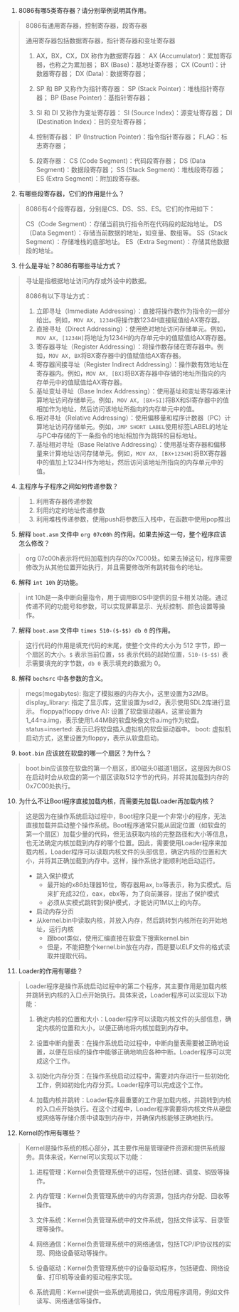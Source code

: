 1. 8086有哪5类寄存器？请分别举例说明其作用。

> 8086有通用寄存器，控制寄存器，段寄存器
>
> 通用寄存器包括数据寄存器，指针寄存器和变址寄存器
>
> 1. AX，BX，CX，DX 称作为数据寄存器： 
>    AX (Accumulator)：累加寄存器，也称之为累加器； 
>    BX (Base)：基地址寄存器； 
>    CX (Count)：计数器寄存器； 
>    DX (Data)：数据寄存器； 
>    
> 2. SP 和 BP 又称作为指针寄存器：
>    SP (Stack Pointer)：堆栈指针寄存器；
>    BP (Base Pointer)：基指针寄存器； 
>    
> 3. SI 和 DI 又称作为变址寄存器： 
>    SI (Source Index)：源变址寄存器；
>    DI (Destination Index)：目的变址寄存器； 
>    
> 4. 控制寄存器：
>    IP (Instruction Pointer)：指令指针寄存器； 
>    FLAG：标志寄存器； 
>    
> 5. 段寄存器： 
>    CS (Code Segment)：代码段寄存器； 
>    DS (Data Segment)：数据段寄存器；
>    SS (Stack Segment)：堆栈段寄存器； 
>    ES (Extra Segment)：附加段寄存器。

2. 有哪些段寄存器，它们的作用是什么？

> 8086有4个段寄存器，分别是CS、DS、SS、ES。它们的作用如下：
> 
> CS（Code Segment）：存储当前执行指令所在代码段的起始地址。
> DS（Data Segment）：存储当前数据的地址，如变量、数组等。
> SS（Stack Segment）：存储堆栈的底部地址。
> ES（Extra Segment）：存储其他数据段的地址。

3. 什么是寻址？8086有哪些寻址方式？

> 寻址是指根据地址访问内存或外设中的数据。
>
> 8086有以下寻址方式：
>
> 1. 立即寻址（Immediate Addressing）：直接将操作数作为指令的一部分给出。例如，`MOV AX, 1234H`将操作数1234H直接赋值给AX寄存器。
> 2. 直接寻址（Direct Addressing）：使用绝对地址访问存储单元。例如，`MOV AX, [1234H]`将地址为1234H的内存单元中的值赋值给AX寄存器。
> 3. 寄存器寻址（Register Addressing）：将操作数存储在寄存器中。例如，`MOV AX, BX`将BX寄存器中的值赋值给AX寄存器。
> 4. 寄存器间接寻址（Register Indirect Addressing）：操作数有效地址在寄存器内。例如，`MOV AX, [BX]`将BX寄存器中存储的地址所指向的内存单元中的值赋值给AX寄存器。
> 5. 基址变址寻址（Base Index Addressing）：使用基址和变址寄存器来计算地址访问存储单元。例如，`MOV AX, [BX+SI]`将BX和SI寄存器中的值相加作为地址，然后访问该地址所指向的内存单元中的值。
> 6. 相对寻址（Relative Addressing）：使用偏移量和程序计数器（PC）计算地址访问存储单元。例如，`JMP SHORT LABEL`使用标签LABEL的地址与PC中存储的下一条指令的地址相加作为跳转的目标地址。
> 7. 基址相对寻址（Base Relative Addressing）：使用基址寄存器和偏移量来计算地址访问存储单元。例如，`MOV AX, [BX+1234H]`将BX寄存器中的值加上1234H作为地址，然后访问该地址所指向的内存单元中的值。

4. 主程序与子程序之间如何传递参数？

> 1. 利用寄存器传递参数
> 2. 利用约定的地址传递参数
> 3. 利用堆栈传递参数，使用push将参数压入栈中，在函数中使用pop推出

5. 解释 `boot.asm` 文件中 `org 07c00h` 的作用。如果去掉这一句，整个程序应该怎么修改？

> org 07c00h表示将代码加载到内存的0x7C00处。如果去掉这句，程序需要修改为从其他位置开始执行，并且需要修改所有跳转指令的地址。

6. 解释 `int 10h` 的功能。

> int 10h是一条中断向量指令，用于调用BIOS中提供的显卡相关功能。通过传递不同的功能号和参数，可以实现屏幕显示、光标控制、颜色设置等操作。

7. 解释 `boot.asm` 文件中 `times 510-($-$$) db 0` 的作用。

> 这行代码的作用是填充代码的末尾，使整个文件的大小为 512 字节，即一个扇区的大小。`$` 表示当前位置，`$$` 表示代码的起始位置，`510-($-$$)` 表示需要填充的字节数，`db 0` 表示填充的数据为 0。

8. 解释 `bochsrc` 中各参数的含义。

> megs(megabytes): 指定了模拟器的内存大小，这里设置为32MB。
> display_library: 指定了显示库，这里设置为sdl2，表示使用SDL2库进行显示。
> floppya(floppy drive A): 设置了软盘驱动器A，这里设置为1_44=a.img，表示使用1.44MB的软盘映像文件a.img作为软盘。
> status=inserted: 表示已将软盘插入虚拟机的软盘驱动器中。
> boot: 虚拟机启动方式，这里设置为floppy，表示从软盘启动。

9. `boot.bin` 应该放在软盘的哪一个扇区？为什么？

> boot.bin应该放在软盘的第一个扇区，即0磁头0磁道1扇区。这是因为BIOS在启动时会从软盘的第一个扇区读取512字节的代码，并将其加载到内存的0x7C00处执行。

10. 为什么不让Boot程序直接加载内核，而需要先加载Loader再加载内核？

> 这是因为在操作系统启动过程中，Boot程序只是一个非常小的程序，无法直接加载并启动整个操作系统。Boot程序通常只能从固定位置（如软盘的第一个扇区）加载少量的代码，但无法获取内核的完整路径和大小等信息，也无法确定内核加载到内存的哪个位置。因此，需要使用Loader程序来加载内核，Loader程序可以读取内核文件的头部信息，确定内核的位置和大小，并将其正确加载到内存中。这样，操作系统才能顺利地启动运行。
> - 跳⼊保护模式
>   - 最开始的x86处理器16位，寄存器⽤ax, bx等表示，称为实模式。后来扩充成32位，eax，ebx等，为了向前兼容，提出了保护模式
>   - 必须从实模式跳转到保护模式，才能访问1M以上的内存。
> - 启动内存分⻚
> - 从kernel.bin中读取内核，并放⼊内存，然后跳转到内核所在的开始地址，运⾏内核
>   - 跟boot类似，使⽤汇编直接在软盘下搜索kernel.bin
>   - 但是，不能把整个kernel.bin放在内存，⽽是要以ELF⽂件的格式读取并提取代码。

11.  Loader的作用有哪些？

> Loader程序是操作系统启动过程中的第二个程序，其主要作用是加载内核并跳转到内核的入口点开始执行。具体来说，Loader程序可以实现以下功能：
> 
> 1. 确定内核的位置和大小：Loader程序可以读取内核文件的头部信息，确定内核的位置和大小，以便正确地将内核加载到内存中。
> 
> 2. 设置中断向量表：在操作系统启动过程中，中断向量表需要被正确地设置，以便在后续的操作中能够正确地响应各种中断。Loader程序可以完成这个工作。
> 
> 3. 初始化内存分页：在操作系统启动过程中，需要对内存进行一些初始化工作，例如初始化内存分页。Loader程序可以完成这个工作。
> 
> 4. 加载内核并跳转：Loader程序最重要的工作是加载内核，并跳转到内核的入口点开始执行。在这个过程中，Loader程序需要将内核文件从硬盘或网络等存储介质中读取到内存中，并确保内核能够正确地执行。

12. Kernel的作用有哪些？

> Kernel是操作系统的核心部分，其主要作用是管理硬件资源和提供系统服务。具体来说，Kernel可以实现以下功能：
> 
> 1. 进程管理：Kernel负责管理系统中的进程，包括创建、调度、销毁等操作。
> 
> 2. 内存管理：Kernel负责管理系统中的内存资源，包括内存分配、回收等操作。
> 
> 3. 文件系统：Kernel负责管理系统中的文件系统，包括文件读写、目录管理等操作。
> 
> 4. 网络通信：Kernel负责管理系统中的网络通信，包括TCP/IP协议栈的实现、网络设备驱动等操作。
> 
> 5. 设备驱动：Kernel负责管理系统中的设备驱动程序，包括硬盘、网络设备、打印机等设备的驱动程序实现。
> 
> 6. 系统调用：Kernel提供一些系统调用接口，供应用程序调用，例如文件读写、网络通信等操作。